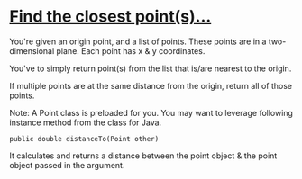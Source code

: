 # [Find the closest point(s)...](https://www.codewars.com/kata/find-the-closest-point-s-dot-dot-dot "https://www.codewars.com/kata/674c90a098d0a87990c52e4f")

You're given an origin point, and a list of points. These points are in a two-dimensional plane. Each point has x & y coordinates.

You've to simply return point(s) from the list that is/are nearest to the origin.

If multiple points are at the same distance from the origin, return all of those points.

Note:
A Point class is preloaded for you. You may want to leverage following instance method from the class for Java.

```public double distanceTo(Point other)```

It calculates and returns a distance between the point object & the
point object passed in the argument.